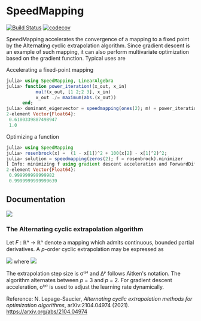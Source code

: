 # SpeedMapping

[![Build Status](https://github.com/NicolasL-S/SpeedMapping.jl/workflows/CI/badge.svg)](https://github.com/NicolasL-S/SpeedMapping.jl/actions)
[![codecov](https://codecov.io/gh/NicolasL-S/SpeedMapping.jl/branch/main/graph/badge.svg?token=UKzBbD3WeQ)](https://codecov.io/gh/NicolasL-S/SpeedMapping.jl)

SpeedMapping accelerates the convergence of a mapping to a fixed point by the Alternating cyclic extrapolation algorithm. Since gradient descent is an example of such mapping, it can also perform multivariate optimization based on the gradient function. Typical uses are

Accelerating a fixed-point mapping
```julia
julia> using SpeedMapping, LinearAlgebra
julia> function power_iteration!(x_out, x_in)
           mul!(x_out, [1 2;2 3], x_in)
           x_out ./= maximum(abs.(x_out))
      end;
julia> dominant_eigenvector = speedmapping(ones(2); m! = power_iteration!).minimizer
2-element Vector{Float64}:
 0.6180339887498947
 1.0
```

Optimizing a function
```julia
julia> using SpeedMapping
julia> rosenbrock(x) =  (1 - x[1])^2 + 100(x[2] - x[1]^2)^2;
julia> solution = speedmapping(zeros(2); f = rosenbrock).minimizer
[ Info: minimizing f using gradient descent acceleration and ForwardDiff
2-element Vector{Float64}:
 0.999999999999982
 0.9999999999999639
```
## Documentation

[![](https://img.shields.io/badge/docs-stable-blue.svg)](https://NicolasL-S.github.io/SpeedMapping.jl/stable)

### The Alternating cyclic extrapolation algorithm

Let *F* : ℝⁿ → ℝⁿ denote a mapping which admits continuous, bounded partial derivatives. A  *p*-order cyclic extrapolation may be expressed as

<img src="https://github.com/NicolasL-S/SpeedMapping.jl/blob/main/Extra.svg">
where
<img src="https://github.com/NicolasL-S/SpeedMapping.jl/blob/main/explanation.svg">

The extrapolation step size is σ⁽ᴾ⁾ and Δᴾ follows Aitken's notation. The algorithm alternates between *p* = 3 and *p* = 2. For gradient descent acceleration, σ⁽ᴾ⁾ is used to adjust the learning rate dynamically.

Reference:
N. Lepage-Saucier, _Alternating cyclic extrapolation methods for optimization algorithms_, arXiv:2104.04974 (2021). https://arxiv.org/abs/2104.04974
